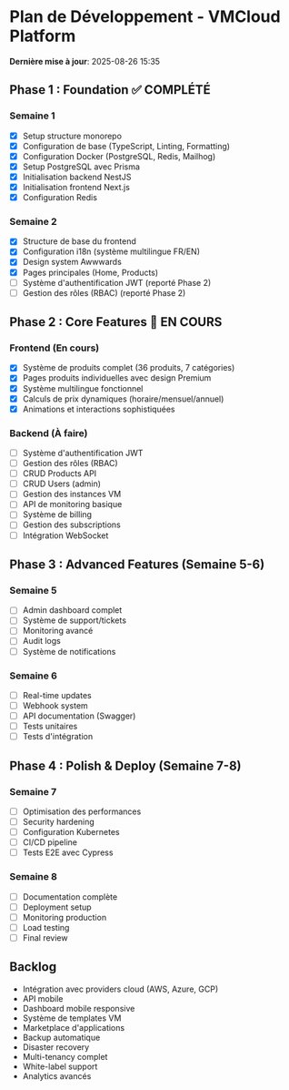 # Plan de Développement - VMCloud Platform
**Dernière mise à jour**: 2025-08-26 15:35

## Phase 1 : Foundation ✅ COMPLÉTÉ
### Semaine 1
- [x] Setup structure monorepo
- [x] Configuration de base (TypeScript, Linting, Formatting)
- [x] Configuration Docker (PostgreSQL, Redis, Mailhog)
- [x] Setup PostgreSQL avec Prisma
- [x] Initialisation backend NestJS
- [x] Initialisation frontend Next.js
- [x] Configuration Redis

### Semaine 2
- [x] Structure de base du frontend
- [x] Configuration i18n (système multilingue FR/EN)
- [x] Design system Awwwards
- [x] Pages principales (Home, Products)
- [ ] Système d'authentification JWT (reporté Phase 2)
- [ ] Gestion des rôles (RBAC) (reporté Phase 2)

## Phase 2 : Core Features 🚧 EN COURS
### Frontend (En cours)
- [x] Système de produits complet (36 produits, 7 catégories)
- [x] Pages produits individuelles avec design Premium
- [x] Système multilingue fonctionnel
- [x] Calculs de prix dynamiques (horaire/mensuel/annuel)
- [x] Animations et interactions sophistiquées

### Backend (À faire)
- [ ] Système d'authentification JWT
- [ ] Gestion des rôles (RBAC)
- [ ] CRUD Products API
- [ ] CRUD Users (admin)
- [ ] Gestion des instances VM
- [ ] API de monitoring basique
- [ ] Système de billing
- [ ] Gestion des subscriptions
- [ ] Intégration WebSocket

## Phase 3 : Advanced Features (Semaine 5-6)
### Semaine 5
- [ ] Admin dashboard complet
- [ ] Système de support/tickets
- [ ] Monitoring avancé
- [ ] Audit logs
- [ ] Système de notifications

### Semaine 6
- [ ] Real-time updates
- [ ] Webhook system
- [ ] API documentation (Swagger)
- [ ] Tests unitaires
- [ ] Tests d'intégration

## Phase 4 : Polish & Deploy (Semaine 7-8)
### Semaine 7
- [ ] Optimisation des performances
- [ ] Security hardening
- [ ] Configuration Kubernetes
- [ ] CI/CD pipeline
- [ ] Tests E2E avec Cypress

### Semaine 8
- [ ] Documentation complète
- [ ] Deployment setup
- [ ] Monitoring production
- [ ] Load testing
- [ ] Final review

## Backlog
- Intégration avec providers cloud (AWS, Azure, GCP)
- API mobile
- Dashboard mobile responsive
- Système de templates VM
- Marketplace d'applications
- Backup automatique
- Disaster recovery
- Multi-tenancy complet
- White-label support
- Analytics avancés